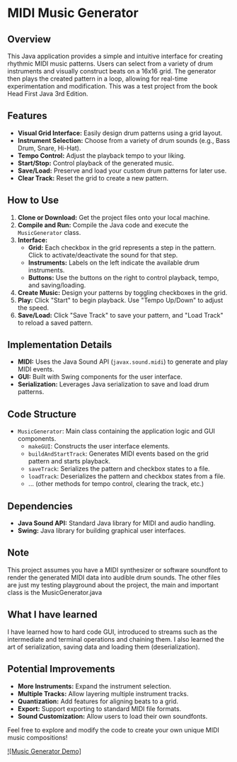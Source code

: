 # MIDI Music Generator

## Overview

This Java application provides a simple and intuitive interface for creating rhythmic MIDI music patterns. Users can select from a variety of drum instruments and visually construct beats on a 16x16 grid. The generator then plays the created pattern in a loop, allowing for real-time experimentation and modification. This was a test project from the book Head First Java 3rd Edition.

## Features

* **Visual Grid Interface:** Easily design drum patterns using a grid layout.
* **Instrument Selection:** Choose from a variety of drum sounds (e.g., Bass Drum, Snare, Hi-Hat).
* **Tempo Control:** Adjust the playback tempo to your liking.
* **Start/Stop:** Control playback of the generated music.
* **Save/Load:** Preserve and load your custom drum patterns for later use.
* **Clear Track:** Reset the grid to create a new pattern.

## How to Use

1. **Clone or Download:** Get the project files onto your local machine.
2. **Compile and Run:** Compile the Java code and execute the `MusicGenerator` class.
3. **Interface:**
    * **Grid:** Each checkbox in the grid represents a step in the pattern. Click to activate/deactivate the sound for that step.
    * **Instruments:** Labels on the left indicate the available drum instruments.
    * **Buttons:** Use the buttons on the right to control playback, tempo, and saving/loading.
4. **Create Music:** Design your patterns by toggling checkboxes in the grid.
5. **Play:** Click "Start" to begin playback. Use "Tempo Up/Down" to adjust the speed.
6. **Save/Load:** Click "Save Track" to save your pattern, and "Load Track" to reload a saved pattern.

## Implementation Details

* **MIDI:** Uses the Java Sound API (`javax.sound.midi`) to generate and play MIDI events.
* **GUI:** Built with Swing components for the user interface.
* **Serialization:**  Leverages Java serialization to save and load drum patterns.

## Code Structure

* `MusicGenerator`: Main class containing the application logic and GUI components.
    * `makeGUI`:  Constructs the user interface elements.
    * `buildAndStartTrack`: Generates MIDI events based on the grid pattern and starts playback.
    * `saveTrack`: Serializes the pattern and checkbox states to a file.
    * `loadTrack`: Deserializes the pattern and checkbox states from a file.
    * ... (other methods for tempo control, clearing the track, etc.)

## Dependencies

* **Java Sound API:** Standard Java library for MIDI and audio handling.
* **Swing:** Java library for building graphical user interfaces.

## Note

This project assumes you have a MIDI synthesizer or software soundfont to render the generated MIDI data into audible drum sounds.
The other files are just my testing playground about the project, the main and important class is the MusicGenerator.java

## What I have learned
I have learned how to hard code GUI, introduced to streams such as the intermediate and terminal operations and chaining them. I also learned the art of serialization, saving data and loading them (deserialization).
## Potential Improvements

* **More Instruments:** Expand the instrument selection.
* **Multiple Tracks:** Allow layering multiple instrument tracks.
* **Quantization:** Add features for aligning beats to a grid.
* **Export:** Support exporting to standard MIDI file formats.
* **Sound Customization:** Allow users to load their own soundfonts.

Feel free to explore and modify the code to create your own unique MIDI music compositions!


[![Music Generator Demo]](https://github.com/loftyyyy/MIDI-Machine/assets/78846865/bafeb49f-80de-479f-9c1b-601e8780413f)




